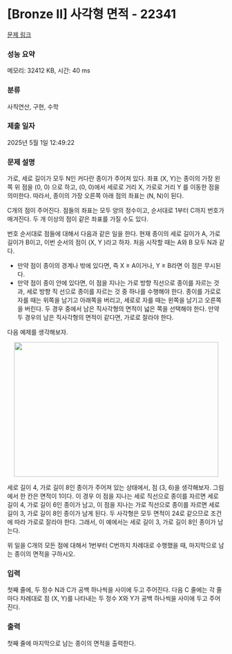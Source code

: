 # [Bronze II] 사각형 면적 - 22341 

[문제 링크](https://www.acmicpc.net/problem/22341) 

### 성능 요약

메모리: 32412 KB, 시간: 40 ms

### 분류

사칙연산, 구현, 수학

### 제출 일자

2025년 5월 1일 12:49:22

### 문제 설명

<p>가로, 세로 길이가 모두 N인 커다란 종이가 주어져 있다. 좌표 (X, Y)는 종이의 가장 왼쪽 위 점을 (0, 0) 으로 하고, (0, 0)에서 세로로 거리 X, 가로로 거리 Y 를 이동한 점을 의미한다. 따라서, 종이의 가장 오른쪽 아래 점의 좌표는 (N, N)이 된다.</p>

<p>C개의 점이 주어진다. 점들의 좌표는 모두 양의 정수이고, 순서대로 1부터 C까지 번호가 매겨진다. 두 개 이상의 점이 같은 좌표를 가질 수도 있다.</p>

<p>번호 순서대로 점들에 대해서 다음과 같은 일을 한다. 현재 종이의 세로 길이가 A, 가로 길이가 B이고, 이번 순서의 점이 (X, Y )라고 하자. 처음 시작할 때는 A와 B 모두 N과 같다.</p>

<ul>
	<li>만약 점이 종이의 경계나 밖에 있다면, 즉 X ≥ A이거나, Y ≥ B라면 이 점은 무시된다.</li>
	<li>만약 점이 종이 안에 있다면, 이 점을 지나는 가로 방향 직선으로 종이를 자르는 것과, 세로 방향 직 선으로 종이를 자르는 것 중 하나를 수행해야 한다. 종이를 가로로 자를 때는 위쪽을 남기고 아래쪽을 버리고, 세로로 자를 때는 왼쪽을 남기고 오른쪽을 버린다. 두 경우 중에서 남은 직사각형의 면적이 넓은 쪽을 선택해야 한다. 만약 두 경우의 남은 직사각형의 면적이 같다면, 가로로 잘라야 한다.</li>
</ul>

<p>다음 예제를 생각해보자.</p>

<p style="text-align: center;"><img alt="" src="https://upload.acmicpc.net/24942f08-a85e-4b41-88eb-b6fceeadbf06/-/preview/" style="width: 473px; height: 312px;"></p>

<p>세로 길이 4, 가로 길이 8인 종이가 주어져 있는 상태에서, 점 (3, 6)을 생각해보자. 그림에서 한 칸은 면적이 1이다. 이 경우 이 점을 지나는 세로 직선으로 종이를 자르면 세로 길이 4, 가로 길이 6인 종이가 남고, 이 점을 지나는 가로 직선으로 종이를 자르면 세로 길이 3, 가로 길이 8인 종이가 남게 된다. 두 사각형은 모두 면적이 24로 같으므로 조건에 따라 가로로 잘라야 한다. 그래서, 이 예에서는 세로 길이 3, 가로 길이 8인 종이가 남는다.</p>

<p>위 일을 C개의 모든 점에 대해서 1번부터 C번까지 차례대로 수행했을 때, 마지막으로 남는 종이의 면적을 구하시오.</p>

### 입력 

 <p>첫째 줄에, 두 정수 N과 C가 공백 하나씩을 사이에 두고 주어진다. 다음 C 줄에는 각 줄마다 차례대로 점 (X, Y)를 나타내는 두 정수 X와 Y가 공백 하나씩을 사이에 두고 주어진다.</p>

### 출력 

 <p>첫째 줄에 마지막으로 남는 종이의 면적을 출력한다.</p>

